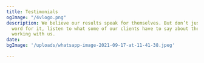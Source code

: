 ```yaml
---
title: Testimonials
ogImage: "/4vlogo.png"
description: We believe our results speak for themselves. But don’t just take our
  word for it, listen to what some of our clients have to say about their experience
  working with us.
date: 
bgImage: '/uploads/whatsapp-image-2021-09-17-at-11-41-38.jpeg'

---
```

